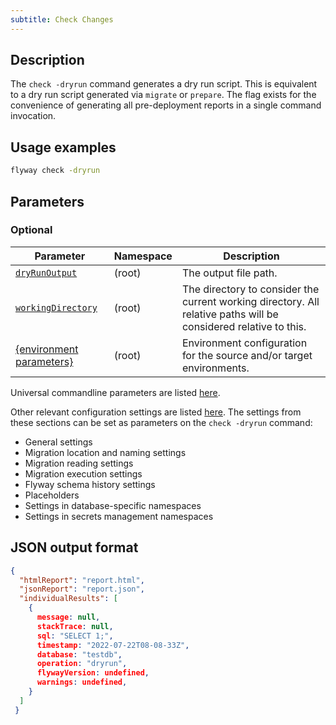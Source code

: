 ```yaml
---
subtitle: Check Changes
---
```


## Description

The `check -dryrun` command generates a dry run script.
This is equivalent to a dry run script generated via `migrate` or `prepare`. The flag exists for the convenience of generating all pre-deployment reports in a single command invocation.

## Usage examples

```bash
flyway check -dryrun
```

## Parameters

### Optional

| Parameter                                                                        | Namespace | Description                                                                                                      |
|----------------------------------------------------------------------------------|-----------|------------------------------------------------------------------------------------------------------------------|
| [`dryRunOutput`](<Configuration/Flyway Namespace/Flyway Dry Run Output Setting>) | (root)    | The output file path.                                                                                            |
| [`workingDirectory`](<Command-line Parameters/Working Directory Parameter>)       | (root)    | The directory to consider the current working directory. All relative paths will be considered relative to this. |
| [{environment parameters}](<Configuration/Environments Namespace>)               | (root)    | Environment configuration for the source and/or target environments.                                             |

Universal commandline parameters are listed [here](<Command-line Parameters>).

Other relevant configuration settings are listed [here](<Configuration/Flyway Namespace>). The settings from these sections can be set as parameters on the `check -dryrun` command:
* General settings
* Migration location and naming settings
* Migration reading settings
* Migration execution settings
* Flyway schema history settings
* Placeholders
* Settings in database-specific namespaces
* Settings in secrets management namespaces

## JSON output format

```json
{
  "htmlReport": "report.html",
  "jsonReport": "report.json",
  "individualResults": [
    {
      message: null,
      stackTrace: null,
      sql: "SELECT 1;",
      timestamp: "2022-07-22T08-08-33Z",
      database: "testdb",
      operation: "dryrun",
      flywayVersion: undefined,
      warnings: undefined,
    }
  ]
 }
```
